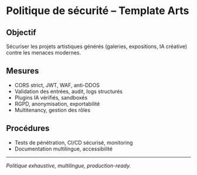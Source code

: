 # Politique de sécurité – Template Arts

## Objectif
Sécuriser les projets artistiques générés (galeries, expositions, IA créative) contre les menaces modernes.

## Mesures
- CORS strict, JWT, WAF, anti-DDOS
- Validation des entrées, audit, logs structurés
- Plugins IA vérifiés, sandboxés
- RGPD, anonymisation, exportabilité
- Multitenancy, gestion des rôles

## Procédures
- Tests de pénétration, CI/CD sécurisé, monitoring
- Documentation multilingue, accessibilité

---

*Politique exhaustive, multilingue, production-ready.*
